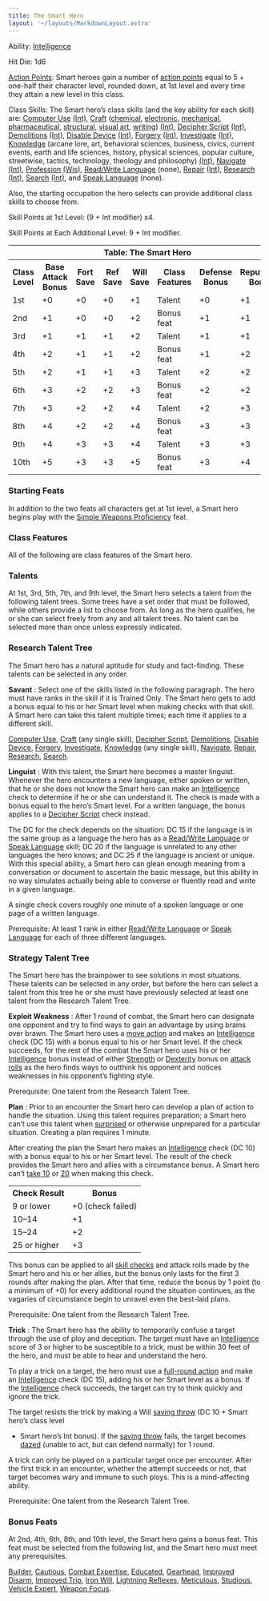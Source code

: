 ```yaml
---
title: The Smart Hero
layout: '~/layouts/MarkdownLayout.astro'
---
```

Ability: [Intelligence](/modern.d20.srd/basics/ability.scores)

Hit Die: 1d6

[Action Points](/modern.d20.srd/basics/action.points): Smart heroes gain a
number of [action points](/modern.d20.srd/basics/action.points) equal to 5 +
one-half their character level, rounded down, at 1st level and every time they
attain a new level in this class.

Class Skills: The Smart hero’s class skills (and the key ability for each
skill) are: [Computer Use](/modern.d20.srd/skills/computer.use)
[(Int)](/modern.d20.srd/basics/ability.scores),
[Craft](/modern.d20.srd/skills/craft)
([chemical](/modern.d20.srd/skills/craft.chemical),
[electronic](/modern.d20.srd/skills/craft.electronic),
[mechanical](/modern.d20.srd/skills/craft.mechanical),
[pharmaceutical](/modern.d20.srd/skills/craft.pharmaceutical),
[structural](/modern.d20.srd/skills/craft.structural), [visual art](/modern.d20.srd/skills/craft.visual.art),
[writing](/modern.d20.srd/skills/craft.writing))
[(Int)](/modern.d20.srd/basics/ability.scores), [Decipher Script](/modern.d20.srd/skills/decipher.script)
[(Int)](/modern.d20.srd/basics/ability.scores),
[Demolitions](/modern.d20.srd/skills/demolitions)
[(Int)](/modern.d20.srd/basics/ability.scores), [Disable Device](/modern.d20.srd/skills/disable.device)
[(Int)](/modern.d20.srd/basics/ability.scores),
[Forgery](/modern.d20.srd/skills/forgery)
[(Int)](/modern.d20.srd/basics/ability.scores),
[Investigate](/modern.d20.srd/skills/investigate)
[(Int)](/modern.d20.srd/basics/ability.scores),
[Knowledge](/modern.d20.srd/skills/knowledge) (arcane lore, art, behavioral
sciences, business, civics, current events, earth and life sciences, history,
physical sciences, popular culture, streetwise, tactics, technology, theology
and philosophy) [(Int)](/modern.d20.srd/basics/ability.scores),
[Navigate](/modern.d20.srd/skills/navigate)
[(Int)](/modern.d20.srd/basics/ability.scores),
[Profession](/modern.d20.srd/skills/profession)
[(Wis)](/modern.d20.srd/basics/ability.scores), [Read/Write Language](/modern.d20.srd/skills/read.write.language) (none),
[Repair](/modern.d20.srd/skills/repair)
[(Int)](/modern.d20.srd/basics/ability.scores),
[Research](/modern.d20.srd/skills/research)
[(Int)](/modern.d20.srd/basics/ability.scores),
[Search](/modern.d20.srd/skills/search)
[(Int)](/modern.d20.srd/basics/ability.scores), and [Speak Language](/modern.d20.srd/skills/speak.language) (none).

Also, the starting occupation the hero selects can provide additional class
skills to choose from.

Skill Points at 1st Level: (9 + Int modifier) x4.

Skill Points at Each Additional Level: 9 + Int modifier.


<table> <tr> <th colspan="8">Table: The Smart Hero</th> </tr> <tr> <th>Class Level</th><th>Base Attack Bonus</th><th>Fort Save</th><th>Ref Save</th><th>Will Save</th><th>Class Features</th><th>Defense Bonus</th><th>Reputation Bonus</th> </tr> <tr> <td>1st</td><td>+0</td><td>+0</td><td>+0</td><td>+1</td><td>Talent</td><td>+0</td><td>+1</td> </tr> <tr class="shaded"> <td>2nd</td><td>+1</td><td>+0</td><td>+0</td><td>+2</td><td>Bonus feat</td><td>+1</td><td>+1</td> </tr> <tr> <td>3rd</td><td>+1</td><td>+1</td><td>+1</td><td>+2</td><td>Talent</td><td>+1</td><td>+1</td> </tr> <tr class="shaded"> <td>4th</td><td>+2</td><td>+1</td><td>+1</td><td>+2</td><td>Bonus feat</td><td>+1</td><td>+2</td> </tr> <tr> <td>5th</td><td>+2</td><td>+1</td><td>+1</td><td>+3</td><td>Talent</td><td>+2</td><td>+2</td> </tr> <tr class="shaded"> <td>6th</td><td>+3</td><td>+2</td><td>+2</td><td>+3</td><td>Bonus feat</td><td>+2</td><td>+2</td> </tr> <tr> <td>7th</td><td>+3</td><td>+2</td><td>+2</td><td>+4</td><td>Talent</td><td>+2</td><td>+3</td> </tr> <tr class="shaded"> <td>8th</td><td>+4</td><td>+2</td><td>+2</td><td>+4</td><td>Bonus feat</td><td>+3</td><td>+3</td> </tr> <tr> <td>9th</td><td>+4</td><td>+3</td><td>+3</td><td>+4</td><td>Talent</td><td>+3</td><td>+3</td> </tr> <tr class="shaded"> <td>10th</td><td>+5</td><td>+3</td><td>+3</td><td>+5</td><td>Bonus feat</td><td>+3</td><td>+4</td> </tr></table>



### Starting Feats

In addition to the two feats all characters get at 1st level, a Smart hero
begins play with the [Simple Weapons Proficiency](/modern.d20.srd/feats/simple.weapons.proficiency) feat.

### Class Features

All of the following are class features of the Smart hero.

### Talents

At 1st, 3rd, 5th, 7th, and 9th level, the Smart hero selects a talent from the
following talent trees. Some trees have a set order that must be followed,
while others provide a list to choose from. As long as the hero qualifies, he
or she can select freely from any and all talent trees. No talent can be
selected more than once unless expressly indicated.

### Research Talent Tree

The Smart hero has a natural aptitude for study and fact-finding. These
talents can be selected in any order.

**Savant** : Select one of the skills listed in the following paragraph. The
hero must have ranks in the skill if it is Trained Only. The Smart hero gets
to add a bonus equal to his or her Smart level when making checks with that
skill. A Smart hero can take this talent multiple times; each time it applies
to a different skill.

[Computer Use](/modern.d20.srd/skills/computer.use),
[Craft](/modern.d20.srd/skills/craft) (any single skill), [Decipher Script](/modern.d20.srd/skills/decipher.script),
[Demolitions](/modern.d20.srd/skills/demolitions), [Disable Device](/modern.d20.srd/skills/disable.device),
[Forgery](/modern.d20.srd/skills/forgery),
[Investigate](/modern.d20.srd/skills/investigate),
[Knowledge](/modern.d20.srd/skills/knowledge) (any single skill),
[Navigate](/modern.d20.srd/skills/navigate),
[Repair](/modern.d20.srd/skills/repair),
[Research](/modern.d20.srd/skills/research),
[Search](/modern.d20.srd/skills/search).

**Linguist** : With this talent, the Smart hero becomes a master linguist.
Whenever the hero encounters a new language, either spoken or written, that he
or she does not know the Smart hero can make an
[Intelligence](/modern.d20.srd/basics/ability.scores) check to determine if he
or she can understand it. The check is made with a bonus equal to the hero’s
Smart level. For a written language, the bonus applies to a [Decipher Script](/modern.d20.srd/skills/decipher.script) check instead.

The DC for the check depends on the situation: DC 15 if the language is in the
same group as a language the hero has as a [Read/Write Language](/modern.d20.srd/skills/read.write.language) or [Speak Language](/modern.d20.srd/skills/speak.language) skill; DC 20 if the language
is unrelated to any other languages the hero knows; and DC 25 if the language
is ancient or unique. With this special ability, a Smart hero can glean enough
meaning from a conversation or document to ascertain the basic message, but
this ability in no way simulates actually being able to converse or fluently
read and write in a given language.

A single check covers roughly one minute of a spoken language or one page of a
written language.

Prerequisite: At least 1 rank in either [Read/Write Language](/modern.d20.srd/skills/read.write.language) or [Speak Language](/modern.d20.srd/skills/speak.language) for each of three different
languages.

### Strategy Talent Tree

The Smart hero has the brainpower to see solutions in most situations. These
talents can be selected in any order, but before the hero can select a talent
from this tree he or she must have previously selected at least one talent
from the Research Talent Tree.

**Exploit Weakness** : After 1 round of combat, the Smart hero can designate
one opponent and try to find ways to gain an advantage by using brains over
brawn. The Smart hero uses a [move action](/modern.d20.srd/combat/move.actions) and makes an
[Intelligence](/modern.d20.srd/basics/ability.scores) check (DC 15) with a
bonus equal to his or her Smart level. If the check succeeds, for the rest of
the combat the Smart hero uses his or her
[Intelligence](/modern.d20.srd/basics/ability.scores) bonus instead of either
[Strength](/modern.d20.srd/basics/ability.scores) or
[Dexterity](/modern.d20.srd/basics/ability.scores) bonus on [attack rolls](/modern.d20.srd/combat/attack.roll) as the hero finds ways to outthink
his opponent and notices weaknesses in his opponent’s fighting style.

Prerequisite: One talent from the Research Talent Tree.

**Plan** : Prior to an encounter the Smart hero can develop a plan of action
to handle the situation. Using this talent requires preparation; a Smart hero
can’t use this talent when [surprised](/modern.d20.srd/combat/surprise) or
otherwise unprepared for a particular situation. Creating a plan requires 1
minute.

After creating the plan the Smart hero makes an
[Intelligence](/modern.d20.srd/basics/ability.scores) check (DC 10) with a
bonus equal to his or her Smart level. The result of the check provides the
Smart hero and allies with a circumstance bonus. A Smart hero can’t [take 10](/modern.d20.srd/skills/skill.basics) or
[20](/modern.d20.srd/skills/skill.basics) when making this check.


<table> <tr> <th>Check Result</th><th>Bonus</th></tr> <tr><td>9 or lower</td><td>+0 (check failed)</td></tr> <tr class="shaded"><td>10–14</td><td>+1</td></tr> <tr><td>15–24</td><td>+2</td></tr> <tr class="shaded"><td>25 or higher</td><td>+3</td></tr> </table>



This bonus can be applied to all [skill checks](/modern.d20.srd/skills/skill.basics) and attack rolls made
by the Smart hero and his or her allies, but the bonus only lasts for the
first 3 rounds after making the plan. After that time, reduce the bonus by 1
point (to a minimum of +0) for every additional round the situation continues,
as the vagaries of circumstance begin to unravel even the best-laid plans.

Prerequisite: One talent from the Research Talent Tree.

**Trick** : The Smart hero has the ability to temporarily confuse a target
through the use of ploy and deception. The target must have an
[Intelligence](/modern.d20.srd/basics/ability.scores) score of 3 or higher to
be susceptible to a trick, must be within 30 feet of the hero, and must be
able to hear and understand the hero.

To play a trick on a target, the hero must use a [full-round action](/modern.d20.srd/combat/full.round.actions) and make an
[Intelligence](/modern.d20.srd/basics/ability.scores) check (DC 15), adding
his or her Smart level as a bonus. If the
[Intelligence](/modern.d20.srd/basics/ability.scores) check succeeds, the
target can try to think quickly and ignore the trick.

The target resists the trick by making a Will [saving throw](/modern.d20.srd/basics/saving.throws) (DC 10 + Smart hero’s class level
+ Smart hero’s Int bonus). If the [saving throw](/modern.d20.srd/basics/saving.throws) fails, the target becomes
[dazed](/modern.d20.srd/conditions) (unable to act, but can defend normally)
for 1 round.

A trick can only be played on a particular target once per encounter. After
the first trick in an encounter, whether the attempt succeeds or not, that
target becomes wary and immune to such ploys. This is a mind-affecting
ability.

Prerequisite: One talent from the Research Talent Tree.

### Bonus Feats

At 2nd, 4th, 6th, 8th, and 10th level, the Smart hero gains a bonus feat. This
feat must be selected from the following list, and the Smart hero must meet
any prerequisites.

[Builder](/modern.d20.srd/feats/builder),
[Cautious](/modern.d20.srd/feats/cautious), [Combat Expertise](/modern.d20.srd/feats/combat.expertise),
[Educated](/modern.d20.srd/feats/educated),
[Gearhead](/modern.d20.srd/feats/gearhead), [Improved Disarm](/modern.d20.srd/feats/improved.disarm), [Improved Trip](/modern.d20.srd/feats/improved.trip), [Iron Will](/modern.d20.srd/feats/iron.will), [Lightning Reflexes](/modern.d20.srd/feats/lightning.reflexes),
[Meticulous](/modern.d20.srd/feats/meticulous),
[Studious](/modern.d20.srd/feats/studious), [Vehicle Expert](/modern.d20.srd/feats/vehicle.expert), [Weapon Focus](/modern.d20.srd/feats/weapon.focus).

